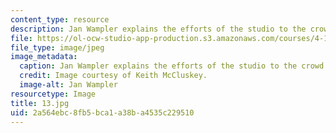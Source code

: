 ```yaml
---
content_type: resource
description: Jan Wampler explains the efforts of the studio to the crowd.
file: https://ol-ocw-studio-app-production.s3.amazonaws.com/courses/4-170-ecuador-workshop-fall-2006/2a564ebc8fb5bca1a38ba4535c229510_13.jpg
file_type: image/jpeg
image_metadata:
  caption: Jan Wampler explains the efforts of the studio to the crowd.
  credit: Image courtesy of Keith McCluskey.
  image-alt: Jan Wampler
resourcetype: Image
title: 13.jpg
uid: 2a564ebc-8fb5-bca1-a38b-a4535c229510
---
```

